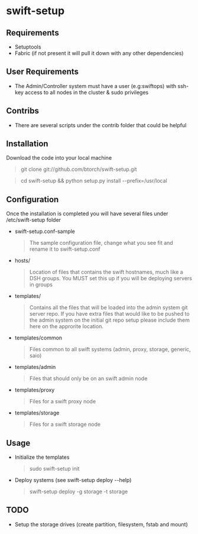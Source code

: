 swift-setup
===========

Requirements
---------------
* Setuptools
* Fabric (if not present it will pull it down with any other dependencies)


User Requirements
------------------
* The Admin/Controller system must have a user (e.g:swiftops) 
  with ssh-key access to all nodes in the cluster & sudo privileges


Contribs
------------
* There are several scripts under the contrib folder that could be helpful 


Installation
---------------
Download the code into your local machine
> git clone git://github.com/btorch/swift-setup.git

> cd swift-setup && python setup.py install --prefix=/usr/local


Configuration
---------------
Once the installation is completed you will have several files under /etc/swift-setup folder 
* swift-setup.conf-sample 
    > The sample configuration file, change what you see fit and rename it to swift-setup.conf

* hosts/ 
    > Location of files that contains the swift hostnames, much like a DSH groups.
    > You MUST set this up if you will be deploying servers in groups

* templates/ 
    > Contains all the files that will be loaded into the admin system git server repo.
    > If you have extra files that would like to be pushed to the admin system on the initial git repo
    > setup please include them here on the approrite location.
* templates/common
    > Files common to all swift systems (admin, proxy, storage, generic, saio)
* templates/admin
    > Files that should only be on an swift admin node
* templates/proxy
    > Files for a swift proxy node
* templates/storage
    > Files for a swift storage node


Usage
------
* Initialize the templates
    > sudo swift-setup init

* Deploy systems (see swift-setup deploy --help)
    > swift-setup deploy -g storage -t storage



TODO
------
* Setup the storage drives (create partition, filesystem, fstab and mount)
